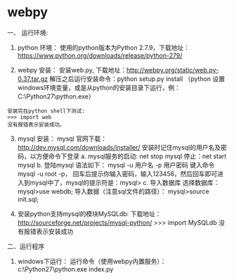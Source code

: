 # webpy
一、 运行环境:

  1. python 环境：
    使用的python版本为Python 2.7.9，下载地址：https://www.python.org/downloads/release/python-279/

  2. webpy 安装：
    安装web.py, 下载地址：http://webpy.org/static/web.py-0.37.tar.gz
    解压之后运行安装命令：python setup.py install （python 设置windows环境变量，或是从python的安装目录下运行，例：C:\Python27\python.exe）

    安装完在python shell下测试:
    >>> import web
    没有报错表示安装成功。

  3. mysql 安装：
    mysql 官网下载：http://dev.mysql.com/downloads/installer/
    安装时记住mysql的用户名及密码，以方便命令下登录
    a. mysql服务的启动: net stop mysql 停止：net start mysql
    b. 登陆mysql
      语法如下： mysql -u 用户名 -p 用户密码
      键入命令mysql -u root -p， 回车后提示你输入密码，输入123456，然后回车即可进入到mysql中了，mysql的提示符是：mysql>
      c. 导入数据库
      选择数据库： mysql>use webdb;
      导入数据（注意sql文件的路径）： mysql>source init.sql;

  4. 安装python支持mysql的模块MySQLdb:
    下载地址：http://sourceforge.net/projects/mysql-python/
    >>> import MySQLdb
    没有报错表示安装成功

二、运行程序

  1. windows下运行：
  运行命令（使用webpy内置服务）：c:\Python27\python.exe index.py

